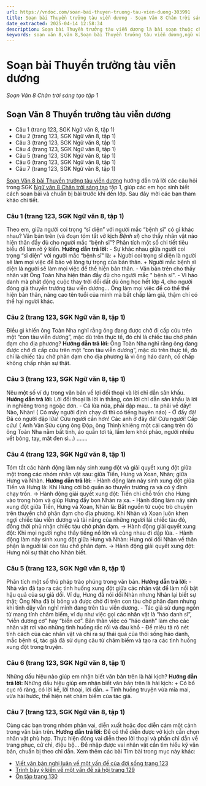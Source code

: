```yaml
---
url: https://vndoc.com/soan-bai-thuyen-truong-tau-vien-duong-303991
title: Soạn bài Thuyền trưởng tàu viễn dương - Soạn Văn 8 Chân trời sáng tạo tập 1 - VnDoc.com
date_extracted: 2025-04-14 12:58:34
description: Soạn bài Thuyền trưởng tàu viễn dương là bài soạn thuộc chương trình Ngữ văn lớp 8 Chân trời sáng tạo, học kì 1. Mời các bạn cùng tham khảo bài soạn để chuẩn bị cho bài học sắp tới của mình.
keywords: soạn văn 8,văn 8,Soạn bài Thuyền trưởng tàu viễn dương,ngữ văn 8,soan van 8,soạn văn lớp 8,giải văn 8,soạn văn 8 tập 1,soạn văn 8 Văn hay,soạn Thuyền trưởng tàu viễn dương,soạn văn 8 chân trời sáng tạo,văn 8 chân trời sáng tạo,ngữ văn 8 chân trời sáng tạo,Thuyền trưởng tàu viễn dương,soạn bài Thuyền trưởng tàu viễn dương lớp 8,soạn văn 8 ctst,soạn Thuyền trưởng tàu viễn dương lớp 8
---
```


# Soạn bài Thuyền trưởng tàu viễn dương
 _Soạn Văn 8 Chân trời sáng tạo tập 1_
## Soạn Văn 8 Thuyền trưởng tàu viễn dương
  * Câu 1 \(trang 123, SGK Ngữ văn 8, tập 1\)
  * Câu 2 \(trang 123, SGK Ngữ văn 8, tập 1\)
  * Câu 3 \(trang 123, SGK Ngữ văn 8, tập 1\)
  * Câu 4 \(trang 123, SGK Ngữ văn 8, tập 1\)
  * Câu 5 \(trang 123, SGK Ngữ văn 8, tập 1\)
  * Câu 6 \(trang 123, SGK Ngữ văn 8, tập 1\)
  * Câu 7 \(trang 123, SGK Ngữ văn 8, tập 1\)

[Soạn Văn 8 bài Thuyền trưởng tàu viễn dương](<https://vndoc.com/soan-bai-thuyen-truong-tau-vien-duong-303991>) hướng dẫn trả lời các câu hỏi trong SGK [Ngữ văn 8 Chân trời sáng tạo](<https://vndoc.com/ngu-van-8-chan-troi-sang-tao>) tập 1, giúp các em học sinh biết cách soạn bài và chuẩn bị bài trước khi đến lớp. Sau đây mời các bạn tham khảo chi tiết.
### **Câu 1 \(trang 123, SGK Ngữ văn 8, tập 1\)**
Theo em, giữa người coi trọng “sĩ diện” với người mắc “bệnh sĩ” có gì khác nhau? Văn bản trên \(và đoạn tóm tắt vở kịch _Bệnh sĩ_\) cho thấy nhân vật nào hiện thân đầy đủ cho người mắc “bệnh sĩ”? Phân tích một số chi tiết tiêu biểu để làm rõ ý kiến.
**Hướng dẫn trả lời:**
\- Sự khác nhau giữa người coi trọng “sĩ diện” với người mắc “bệnh sĩ" là:
\+ Người coi trọng sĩ diện là người sẽ làm mọi việc để bảo vệ lòng tự trọng của bản thân.
\+ Người mắc bệnh sĩ diện là người sẽ làm mọi việc để thể hiện bản thân.
\- Văn bản trên cho thấy nhân vật Ông Toàn Nha hiện thân đầy đủ cho người mắc " bệnh sĩ".
\- Vì háo danh mà phát động cuộc thay trời đổi đất dù ông học hết lớp 4, cho người đóng giả thuyền trưởng tàu viễn dương... Ông làm mọi việc để có thể thể hiện bản thân, nâng cao tên tuổi của mình mà bất chấp làm giả, thậm chí có thể hại người khác.
### **Câu 2 \(trang 123, SGK Ngữ văn 8, tập 1\)**
Điều gì khiến ông Toàn Nha nghĩ rằng ông đang được chở đi cấp cứu trên một “con tàu viễn dương”, mặc dù trên thực tế, đó chỉ là chiếc tàu chở phân đạm cho địa phương?
**Hướng dẫn trả lời:**
Ông Toàn Nha nghĩ rằng ông đang được chở đi cấp cứu trên một “con tàu viễn dương”, mặc dù trên thực tế, đó chỉ là chiếc tàu chở phân đạm cho địa phương là vì ông háo danh, cố chấp không chấp nhận sự thật.
### **Câu 3 \(trang 123, SGK Ngữ văn 8, tập 1\)**
Nêu một số ví dụ trong văn bản về lợi đối thoại và lời chỉ dẫn sân khấu.
**Hướng dẫn trả lời:**
Lời đối thoại là lời in thẳng, còn lời chỉ dẫn sân khấu là lời in nghiêng trong ngoặc đơn.
\- Cá lửa nữa, phải dập mau... ta phải về đấy\! Nào, Nhàn\!
\( Có mấy người định chạy đi thì có tiếng huyên náo\)
\- Ở đấy đã\! Đã có người dập lửa\! Cứu người cần hơn\! Các anh ở đây đã\! Cứu người\! Cấp cứu\!
\( Anh Văn Sửu cùng ông Độp, ông Thình khiêng một cái cáng trên đó ông Toàn Nha nằm bất tỉnh, áo quần tơi tả, lấm lem khói pháo, người nhiều vết bỏng, tay, măt đen sì...\) .......
### **Câu 4 \(trang 123, SGK Ngữ văn 8, tập 1\)**
Tóm tắt các hành động làm nảy sinh xung đột và giải quyết xung đột giữa một trong các nhóm nhân vật sau: giữa Tiến, Hưng và Xoan, Nhàn; giữa Hưng và Nhàn.
**Hướng dẫn trả lời:**
\- Hành động làm nảy sinh xung đột giữa Tiến và Hưng là: Khi Hưng cởi bộ quần áo thuyền trưởng ra và có ý định chạy trốn.
→ Hành động giải quyết xung đột: Tiến chỉ chỗ trốn cho Hưng vào trong hòm và giúp Hưng đẩy bọn Nhàn ra xa.
\- Hành động làm nảy sinh xung đột giữa Tiến, Hưng và Xoan, Nhàn là: Bắt nguồn từ cuộc trò chuyện trên thuyền chở phân đạm cho địa phương. Khi Nhàn và Xoan luôn khen ngợi chiếc tàu viễn dương và tài năng của những người lái chiếc tàu đó, đồng thời phủ nhận chiếc tàu chở phân đạm.
→ Hành động giải quyết xung đột: Khi mọi người nghe thấy tiếng nổ lớn và cùng nhau đi dập lửa.
\- Hành động làm nảy sinh xung đột giữa Hưng và Nhàn: Hưng nói dối Nhàn về thân phận là người lái con tàu chở phân đạm.
→ Hành động giải quyết xung đột: Hưng nói sự thật cho Nhàn biết.
### **Câu 5 \(trang 123, SGK Ngữ văn 8, tập 1\)**
Phân tích một số thủ pháp trào phúng trong văn bản.
**Hướng dẫn trả lời:**
\- Nhà văn đã tạo ra các tình huống xung đột giữa các nhân vật để làm nổi bật hậu quả của sự giả dối. Ví dụ, Hưng đã nói dối Nhàn nhưng Nhàn lại biết sự thật; Ông Nha đã bị bỏng và được chở đi trên con tàu chở phân đạm nhưng khi tỉnh dậy vẫn nghĩ mình đang trên tàu viễn dương.
\- Tác giả sử dụng ngôn từ mang tính châm biếm, ví dụ như việc gọi các nhân vật là “háo danh sĩ”, “viễn dương cơ” hay “biển cơ”. Bản thân việc có “háo danh” làm cho các nhân vật rơi vào những tình huống rắc rối và đau khổ
\- Để miêu tả rõ nét tính cách của các nhân vật và chỉ ra sự thái quá của thói sống háo danh, mắc bệnh sĩ, tác giả đã sử dụng câu từ châm biếm và tạo ra các tình huống xung đột trong truyện.
### **Câu 6 \(trang 123, SGK Ngữ văn 8, tập 1\)**
Những dấu hiệu nào giúp em nhận biết văn bản trên là hài kịch?
**Hướng dẫn trả lời:**
Những dấu hiệu giúp em nhận biết văn bản trên là hài kịch:
\+ Có bố cục rõ ràng, có lời kể, lời thoại, lời dẫn.
\+ Tình huống truyện vừa mỉa mai, vừa hài hước, thể hiện nét châm biếm của tác giả.
### **Câu 7 \(trang 123, SGK Ngữ văn 8, tập 1\)**
Cùng các bạn trong nhóm phân vai, diễn xuất hoặc đọc diễn cảm một cảnh trong văn bản trên.
**Hướng dẫn trả lời:**
Để có thể diễn được vở kịch cần chọn nhân vật phù hợp. Thực hiện đóng vai diễn theo lời thoại và phần chỉ dẫn về trang phục, cử chỉ, điệu bộ…
Để nhập được vai nhân vật cần tìm hiểu kỹ văn bản, chuẩn bị theo chỉ dẫn.
Xem thêm các bài Tìm bài trong mục này khác:
  * [Viết văn bản nghị luận về một vấn đề của đời sống trang 123](</soan-bai-viet-van-ban-nghi-luan-ve-mot-van-de-cua-doi-song-trang-123-303996>)
  * [Trình bày ý kiến về một vấn đề xã hội trang 129](</soan-bai-trinh-bay-y-kien-ve-mot-van-de-xa-hoi-trang-129-303993>)
  * [Ôn tập trang 130](</soan-bai-on-tap-trang-130-304000>)

